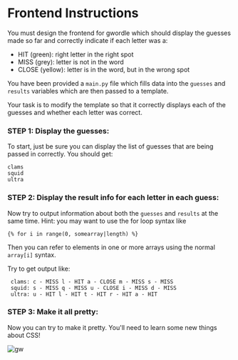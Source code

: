 # Frontend Instructions  

You must design the frontend for gwordle which should display the guesses made so far and correctly indicate if each letter was a:
 - HIT (green): right letter in the right spot
 - MISS (grey): letter is not in the word
 - CLOSE (yellow): letter is in the word, but in the wrong spot

You have been provided a `main.py` file which fills data into the `guesses` and `results` variables which are then passed to a template.

Your task is to modify the template so that it correctly displays each of the guesses and whether each letter was correct.

### STEP 1: Display the guesses:
To start, just be sure you can display the list of guesses that are being passed in correctly. You should get:
```
clams
squid
ultra
```

### STEP 2: Display the result info for each letter in each guess:
Now try to output information about both the `guesses` and `results` at the same time. Hint: you may want to use the for loop syntax like 

```
{% for i in range(0, somearray|length) %}
````
Then you can refer to elements in one or more arrays using the normal `array[i]` syntax.

Try to get output like:
```
 clams: c - MISS l - HIT a - CLOSE m - MISS s - MISS
 squid: s - MISS q - MISS u - CLOSE i - MISS d - MISS
 ultra: u - HIT l - HIT t - HIT r - HIT a - HIT

```

### STEP 3: Make it all pretty:
Now you can try to make it pretty. You'll need to learn some new things about CSS!

![gw](assets/gwordle.png)
